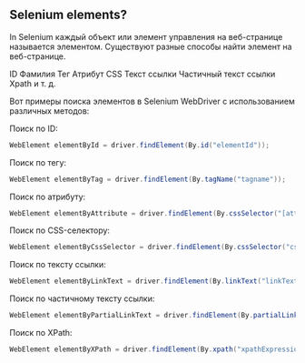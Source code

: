 ## Selenium elements?
In Selenium каждый объект или элемент управления на веб-странице называется элементом. Существуют разные способы найти элемент на веб-странице.

ID
Фамилия
Тег
Атрибут
CSS
Текст ссылки
Частичный текст ссылки
Xpath и т. д.



Вот примеры поиска элементов в Selenium WebDriver с использованием различных методов:

Поиск по ID:
```java
WebElement elementById = driver.findElement(By.id("elementId"));
```
Поиск по тегу:
```java 
WebElement elementByTag = driver.findElement(By.tagName("tagname"));
```
Поиск по атрибуту:

```java 
WebElement elementByAttribute = driver.findElement(By.cssSelector("[attributeName='value']"));
```
Поиск по CSS-селектору:

```java 
WebElement elementByCssSelector = driver.findElement(By.cssSelector("cssSelector"));
```
Поиск по тексту ссылки:

```java 
WebElement elementByLinkText = driver.findElement(By.linkText("linkText"));
```
Поиск по частичному тексту ссылки:

```java 
WebElement elementByPartialLinkText = driver.findElement(By.partialLinkText("partialLinkText"));
```
Поиск по XPath:

```java 
WebElement elementByXPath = driver.findElement(By.xpath("xpathExpression"));
```